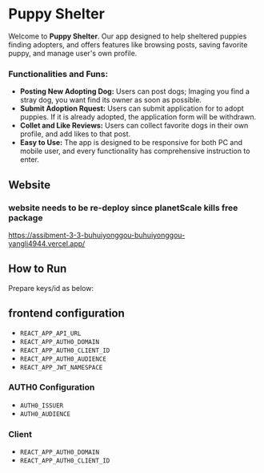 # Puppy Shelter
Welcome to **Puppy Shelter**. Our app designed to help sheltered puppies finding adopters, and offers features like browsing posts, saving favorite puppy, and manage user's own profile.

### Functionalities and Funs:
- **Posting New Adopting Dog:** Users can post dogs; Imaging you find a stray dog, you want find its owner as soon as possible.
- **Submit Adoption Rquest:** Users can submit application for to adopt puppies. If it is already adopted, the application form will be withdrawn.  
- **Collet and Like Reviews:** Users can collect favorite dogs in their own profile, and add likes to that post.
- **Easy to Use:** The app is designed to be responsive for both PC and mobile user, and every functionality has comprehensive instruction to enter. 

## Website
### website needs to be re-deploy since planetScale kills free package
https://assibment-3-3-buhuiyonggou-buhuiyonggou-yangli4944.vercel.app/

## How to Run

Prepare keys/id as below: 
## frontend configuration
- `REACT_APP_API_URL`
- `REACT_APP_AUTH0_DOMAIN`
- `REACT_APP_AUTH0_CLIENT_ID`
- `REACT_APP_AUTH0_AUDIENCE`
- `REACT_APP_JWT_NAMESPACE`
### AUTH0 Configuration 
- `AUTH0_ISSUER`
- `AUTH0_AUDIENCE`
### Client
- `REACT_APP_AUTH0_DOMAIN`
- `REACT_APP_AUTH0_CLIENT_ID`
